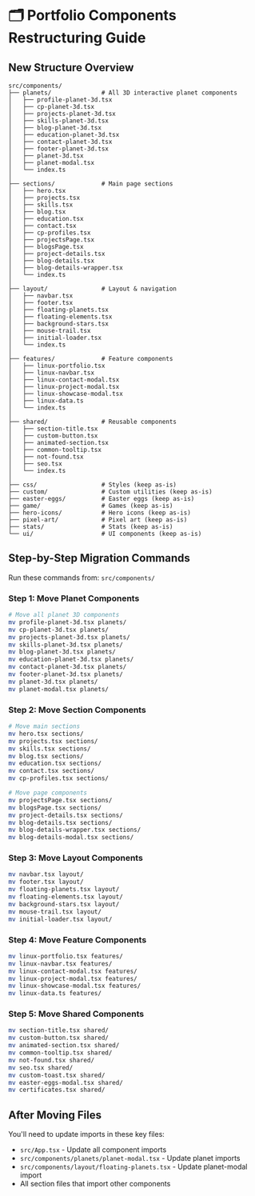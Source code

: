 # 🗂️ Portfolio Components Restructuring Guide

## New Structure Overview

```
src/components/
├── planets/              # All 3D interactive planet components
│   ├── profile-planet-3d.tsx
│   ├── cp-planet-3d.tsx
│   ├── projects-planet-3d.tsx
│   ├── skills-planet-3d.tsx
│   ├── blog-planet-3d.tsx
│   ├── education-planet-3d.tsx
│   ├── contact-planet-3d.tsx
│   ├── footer-planet-3d.tsx
│   ├── planet-3d.tsx
│   ├── planet-modal.tsx
│   └── index.ts
│
├── sections/             # Main page sections
│   ├── hero.tsx
│   ├── projects.tsx
│   ├── skills.tsx
│   ├── blog.tsx
│   ├── education.tsx
│   ├── contact.tsx
│   ├── cp-profiles.tsx
│   ├── projectsPage.tsx
│   ├── blogsPage.tsx
│   ├── project-details.tsx
│   ├── blog-details.tsx
│   ├── blog-details-wrapper.tsx
│   └── index.ts
│
├── layout/               # Layout & navigation
│   ├── navbar.tsx
│   ├── footer.tsx
│   ├── floating-planets.tsx
│   ├── floating-elements.tsx
│   ├── background-stars.tsx
│   ├── mouse-trail.tsx
│   ├── initial-loader.tsx
│   └── index.ts
│
├── features/             # Feature components
│   ├── linux-portfolio.tsx
│   ├── linux-navbar.tsx
│   ├── linux-contact-modal.tsx
│   ├── linux-project-modal.tsx
│   ├── linux-showcase-modal.tsx
│   ├── linux-data.ts
│   └── index.ts
│
├── shared/               # Reusable components
│   ├── section-title.tsx
│   ├── custom-button.tsx
│   ├── animated-section.tsx
│   ├── common-tooltip.tsx
│   ├── not-found.tsx
│   ├── seo.tsx
│   └── index.ts
│
├── css/                  # Styles (keep as-is)
├── custom/               # Custom utilities (keep as-is)
├── easter-eggs/          # Easter eggs (keep as-is)
├── game/                 # Games (keep as-is)
├── hero-icons/           # Hero icons (keep as-is)
├── pixel-art/            # Pixel art (keep as-is)
├── stats/                # Stats (keep as-is)
└── ui/                   # UI components (keep as-is)
```

## Step-by-Step Migration Commands

Run these commands from: `src/components/`

### Step 1: Move Planet Components
```bash
# Move all planet 3D components
mv profile-planet-3d.tsx planets/
mv cp-planet-3d.tsx planets/
mv projects-planet-3d.tsx planets/
mv skills-planet-3d.tsx planets/
mv blog-planet-3d.tsx planets/
mv education-planet-3d.tsx planets/
mv contact-planet-3d.tsx planets/
mv footer-planet-3d.tsx planets/
mv planet-3d.tsx planets/
mv planet-modal.tsx planets/
```

### Step 2: Move Section Components
```bash
# Move main sections
mv hero.tsx sections/
mv projects.tsx sections/
mv skills.tsx sections/
mv blog.tsx sections/
mv education.tsx sections/
mv contact.tsx sections/
mv cp-profiles.tsx sections/

# Move page components
mv projectsPage.tsx sections/
mv blogsPage.tsx sections/
mv project-details.tsx sections/
mv blog-details.tsx sections/
mv blog-details-wrapper.tsx sections/
mv blog-details-modal.tsx sections/
```

### Step 3: Move Layout Components
```bash
mv navbar.tsx layout/
mv footer.tsx layout/
mv floating-planets.tsx layout/
mv floating-elements.tsx layout/
mv background-stars.tsx layout/
mv mouse-trail.tsx layout/
mv initial-loader.tsx layout/
```

### Step 4: Move Feature Components
```bash
mv linux-portfolio.tsx features/
mv linux-navbar.tsx features/
mv linux-contact-modal.tsx features/
mv linux-project-modal.tsx features/
mv linux-showcase-modal.tsx features/
mv linux-data.ts features/
```

### Step 5: Move Shared Components
```bash
mv section-title.tsx shared/
mv custom-button.tsx shared/
mv animated-section.tsx shared/
mv common-tooltip.tsx shared/
mv not-found.tsx shared/
mv seo.tsx shared/
mv custom-toast.tsx shared/
mv easter-eggs-modal.tsx shared/
mv certificates.tsx shared/
```

## After Moving Files

You'll need to update imports in these key files:
- `src/App.tsx` - Update all component imports
- `src/components/planets/planet-modal.tsx` - Update planet imports
- `src/components/layout/floating-planets.tsx` - Update planet-modal import
- All section files that import other components

